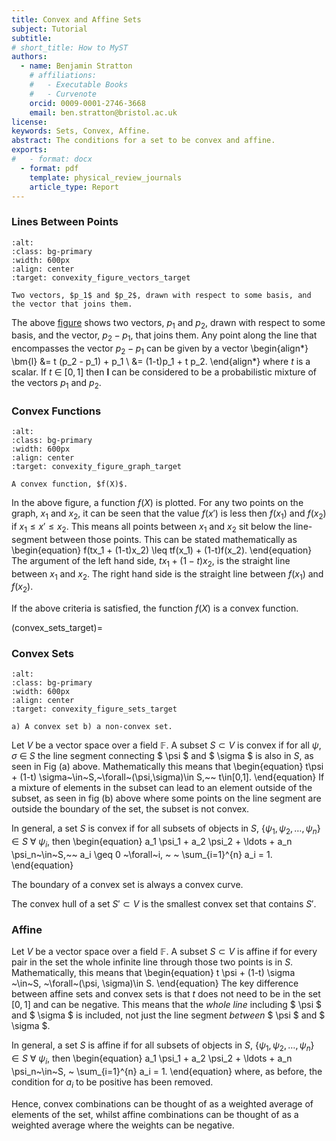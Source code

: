 ```yaml
---
title: Convex and Affine Sets
subject: Tutorial
subtitle: 
# short_title: How to MyST
authors:
  - name: Benjamin Stratton
    # affiliations:
    #   - Executable Books
    #   - Curvenote
    orcid: 0009-0001-2746-3668
    email: ben.stratton@bristol.ac.uk
license: 
keywords: Sets, Convex, Affine.
abstract: The conditions for a set to be convex and affine. 
exports:
#   - format: docx
  - format: pdf
    template: physical_review_journals
    article_type: Report
---
```


### Lines Between Points

```{figure} mathematicalNotes2_convexity_image_1.png
:alt: 
:class: bg-primary
:width: 600px
:align: center
:target: convexity_figure_vectors_target

Two vectors, $p_1$ and $p_2$, drawn with respect to some basis, and the vector that joins them. 
```
The above [figure](convexity_figure_vectors_target) shows two vectors, $p_1$ and $p_2,$ drawn with respect to some basis, and the vector, $p_2 - p_1$, that joins them. Any point along the line that encompasses the vector $p_2 - p_1$ can be given by a vector 
\begin{align*}
\bm{l} &=  t (p_2 - p_1) + p_1 \\
&= (1-t)p_1 + t p_2.
\end{align*}
where $t$ is a scalar. If $t~\in~[0,1]$ then $\bm{l}$ can be considered to be a probabilistic mixture of the vectors $p_1$ and $p_2$. 

### Convex Functions

```{figure} mathematicalNotes2_convexity_image_2.png
:alt: 
:class: bg-primary
:width: 600px
:align: center
:target: convexity_figure_graph_target

A convex function, $f(X)$.  
```
In the above figure, a function $f(X)$ is plotted. For any two points on the graph, $x_1$ and $x_2$, it can be seen that the value $f(x')$ is less then $f(x_1)$ and $f(x_2)$ if $x_1 \leq x' \leq x_2$. This means all points between $x_1$ and $x_2$ sit below the line-segment between those points. This can be stated mathematically as 
\begin{equation}
f(tx_1 + (1-t)x_2) \leq tf(x_1) + (1-t)f(x_2).
\end{equation} 
The argument of the left hand side, $tx_1 + (1-t)x_2$, is the straight line between $x_1$ and $x_2$. The right hand side is the straight line between $f(x_1)$ and $f(x_2)$.

If the above criteria is satisfied, the function $f(X)$ is a convex function. 

(convex_sets_target)=
### Convex Sets

```{figure} mathematicalNotes2_convexity_image_3.png
:alt: 
:class: bg-primary
:width: 600px
:align: center
:target: convexity_figure_sets_target

a) A convex set b) a non-convex set.  
```

Let $V$ be a vector space over a field $\mathbb{F}$. A subset $S \subset V$ is convex if for all $\psi, \sigma~\in~S$ the line segment connecting $ \psi $ and $ \sigma $ is also in $S$, as seen in Fig (a) above. Mathematically this means that 
\begin{equation}
t\psi + (1-t) \sigma~\in~S,~\forall~(\psi,\sigma)\in S,~~ t\in[0,1].
\end{equation}
If a mixture of elements in the subset can lead to an element outside of the subset, as seen in fig (b) above where some points on the line segment are outside the boundary of the set, the subset is not convex. 

In general, a set $S$ is convex if for all subsets of objects in $S$,  $\{ \psi_1, \psi_2, \ldots, \psi_n \} \in S~\forall~\psi_i$, then 
\begin{equation}
a_1 \psi_1 + a_2 \psi_2 + \ldots + a_n \psi_n~\in~S,~~ a_i \geq 0 ~\forall~i, ~ ~ \sum_{i=1}^{n} a_i = 1.
\end{equation}

The boundary of a convex set is always a convex curve.

The convex hull of a set $S' \subset V$ is the smallest convex set that contains $S'$. 

### Affine 

Let $V$ be a vector space over a field $\mathbb{F}$. A subset $S \subset V$ is affine if for every pair in the set the whole infinite line through those two points is in $S$. Mathematically, this means that 
\begin{equation}
t \psi + (1-t) \sigma ~\in~S, ~\forall~(\psi, \sigma)\in S. 
\end{equation} 
The key difference between affine sets and convex sets is that $t$ does not need to be in the set $[0,1]$ and can be negative. This means that the *whole line* including $ \psi $ and $ \sigma $ is included, not just the line segment *between* $ \psi $ and $ \sigma $. 

In general, a set $S$ is affine if for all subsets of objects in $S$,  $\{ \psi_1, \psi_2, \ldots, \psi_n \} \in S~\forall~\psi_i$, then 
\begin{equation}
a_1 \psi_1 + a_2 \psi_2 + \ldots + a_n \psi_n~\in~S, ~ \sum_{i=1}^{n} a_i = 1.
\end{equation}
where, as before, the condition for $a_i$ to be positive has been removed. 

Hence, convex combinations can be thought of as a weighted average of elements of the set, whilst affine combinations can be thought of as a weighted average where the weights can be negative. 